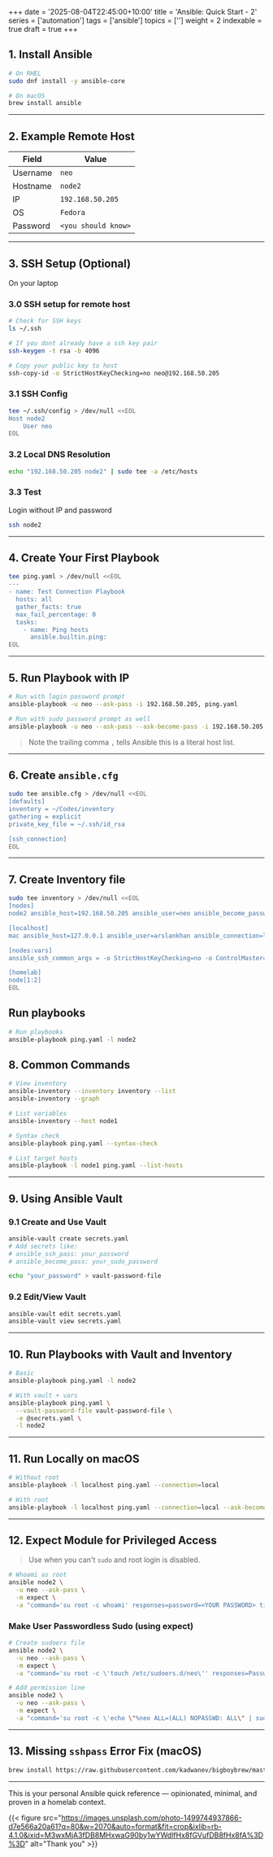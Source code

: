 +++
date = '2025-08-04T22:45:00+10:00'
title = 'Ansible: Quick Start - 2'
series = ['automation']
tags = ['ansible']
topics = ['']
weight = 2
indexable = true
draft = true
+++

## 1. Install Ansible

```sh
# On RHEL
sudo dnf install -y ansible-core

# On macOS
brew install ansible
```

---

## 2. Example Remote Host

| Field     | Value            |
|-----------|------------------|
| Username  | `neo`            |
| Hostname  | `node2`          |
| IP        | `192.168.50.205` |
| OS        | `Fedora`         |
| Password  | `<you should know>` |

---

## 3. SSH Setup (Optional)
On your laptop

### 3.0 SSH setup for remote host
```sh
# Check for SSH keys
ls ~/.ssh

# If you dont already have a ssh key pair
ssh-keygen -t rsa -b 4096

# Copy your public key to host
ssh-copy-id -o StrictHostKeyChecking=no neo@192.168.50.205
```
### 3.1 SSH Config

```sh
tee ~/.ssh/config > /dev/null <<EOL
Host node2
    User neo
EOL
```

### 3.2 Local DNS Resolution

```sh
echo "192.168.50.205 node2" | sudo tee -a /etc/hosts
```

### 3.3 Test
Login without IP and password
```sh
ssh node2
```
---

## 4. Create Your First Playbook

```sh
tee ping.yaml > /dev/null <<EOL
---
- name: Test Connection Playbook
  hosts: all
  gather_facts: true
  max_fail_percentage: 0
  tasks:
    - name: Ping hosts
      ansible.builtin.ping:
EOL
```

---

## 5. Run Playbook with IP

```sh
# Run with login password prompt
ansible-playbook -u neo --ask-pass -i 192.168.50.205, ping.yaml

# Run with sudo password prompt as well
ansible-playbook -u neo --ask-pass --ask-become-pass -i 192.168.50.205, ping.yaml
```

> Note the trailing comma `,` tells Ansible this is a literal host list.

---

## 6. Create `ansible.cfg`

```sh
sudo tee ansible.cfg > /dev/null <<EOL
[defaults]
inventory = ~/Codes/inventory
gathering = explicit
private_key_file = ~/.ssh/id_rsa

[ssh_connection]
EOL
```

---

## 7. Create Inventory file

```sh
sudo tee inventory > /dev/null <<EOL
[nodes]
node2 ansible_host=192.168.50.205 ansible_user=neo ansible_become_password=<NOT REAL PASSWORD>

[localhost]
mac ansible_host=127.0.0.1 ansible_user=arslankhan ansible_connection=local

[nodes:vars]
ansible_ssh_common_args = -o StrictHostKeyChecking=no -o ControlMaster=auto -o ControlPersist=60s

[homelab]
node[1:2]
EOL
```
## Run playbooks

```sh
# Run playbooks
ansible-playbook ping.yaml -l node2
```

## 8. Common Commands

```sh
# View inventory
ansible-inventory --inventory inventory --list
ansible-inventory --graph

# List variables
ansible-inventory --host node1

# Syntax check
ansible-playbook ping.yaml --syntax-check

# List target hosts
ansible-playbook -l node1 ping.yaml --list-hosts
```

---

## 9. Using Ansible Vault

### 9.1 Create and Use Vault

```sh
ansible-vault create secrets.yaml
# Add secrets like:
# ansible_ssh_pass: your_password
# ansible_become_pass: your_sudo_password

echo "your_password" > vault-password-file
```

### 9.2 Edit/View Vault

```sh
ansible-vault edit secrets.yaml
ansible-vault view secrets.yaml
```

---

## 10. Run Playbooks with Vault and Inventory

```sh
# Basic
ansible-playbook ping.yaml -l node2

# With vault + vars
ansible-playbook ping.yaml \
  --vault-password-file vault-password-file \
  -e @secrets.yaml \
  -l node2
```

---

## 11. Run Locally on macOS

```sh
# Without root
ansible-playbook -l localhost ping.yaml --connection=local

# With root
ansible-playbook -l localhost ping.yaml --connection=local --ask-become-pass
```

---

## 12. Expect Module for Privileged Access

> Use when you can't `sudo` and root login is disabled.

```sh
# Whoami as root
ansible node2 \
  -u neo --ask-pass \
  -m expect \
  -a "command='su root -c whoami' responses=password=<YOUR PASSWORD> timeout=1"
```

### Make User Passwordless Sudo (using expect)

```sh
# Create sudoers file
ansible node2 \
  -u neo --ask-pass \
  -m expect \
  -a "command='su root -c \'touch /etc/sudoers.d/neo\'' responses=Password=<YOUR PASSWORD>"

# Add permission line
ansible node2 \
  -u neo --ask-pass \
  -m expect \
  -a "command='su root -c \'echo \"%neo ALL=(ALL) NOPASSWD: ALL\" | sudo tee -a /etc/sudoers.d/neo\'' responses=Password=<YOUR PASSWORD>"
```

---

## 13. Missing `sshpass` Error Fix (macOS)

```sh
brew install https://raw.githubusercontent.com/kadwanev/bigboybrew/master/Library/Formula/sshpass.rb
```

---

This is your personal Ansible quick reference — opinionated, minimal, and proven in a homelab context.

{{< figure src="https://images.unsplash.com/photo-1499744937866-d7e566a20a61?q=80&w=2070&auto=format&fit=crop&ixlib=rb-4.1.0&ixid=M3wxMjA3fDB8MHxwaG90by1wYWdlfHx8fGVufDB8fHx8fA%3D%3D" alt="Thank you" >}}
